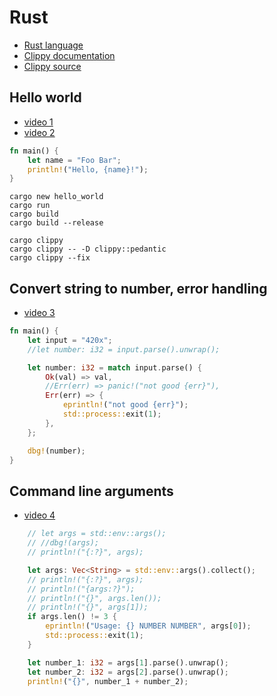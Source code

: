# Rust


* [Rust language](https://www.rust-lang.org/)
* [Clippy documentation](https://doc.rust-lang.org/stable/clippy/usage.html)
* [Clippy source](https://github.com/rust-lang/rust-clippy)


## Hello world

* [video 1](https://youtu.be/BKcMkB_R-7k)
* [video 2](https://youtu.be/uBcTgtbDhww)

```rust
fn main() {
    let name = "Foo Bar";
    println!("Hello, {name}!");
}
```

```
cargo new hello_world
cargo run
cargo build
cargo build --release

cargo clippy
cargo clippy -- -D clippy::pedantic
cargo clippy --fix
```

## Convert string to number, error handling

* [video 3](https://youtu.be/CN7mOZMLZs0)

```rust
fn main() {
    let input = "420x";
    //let number: i32 = input.parse().unwrap();

    let number: i32 = match input.parse() {
        Ok(val) => val,
        //Err(err) => panic!("not good {err}"),
        Err(err) => {
            eprintln!("not good {err}");
            std::process::exit(1);
        },
    };

    dbg!(number);
}
```


## Command line arguments

* [video 4](https://youtu.be/CxtGLZLdyj8)


```rust
    // let args = std::env::args();
    // //dbg!(args);
    // println!("{:?}", args);

    let args: Vec<String> = std::env::args().collect();
    // println!("{:?}", args);
    // println!("{args:?}");
    // println!("{}", args.len());
    // println!("{}", args[1]);
    if args.len() != 3 {
        eprintln!("Usage: {} NUMBER NUMBER", args[0]);
        std::process::exit(1);
    }

    let number_1: i32 = args[1].parse().unwrap();
    let number_2: i32 = args[2].parse().unwrap();
    println!("{}", number_1 + number_2);
```

